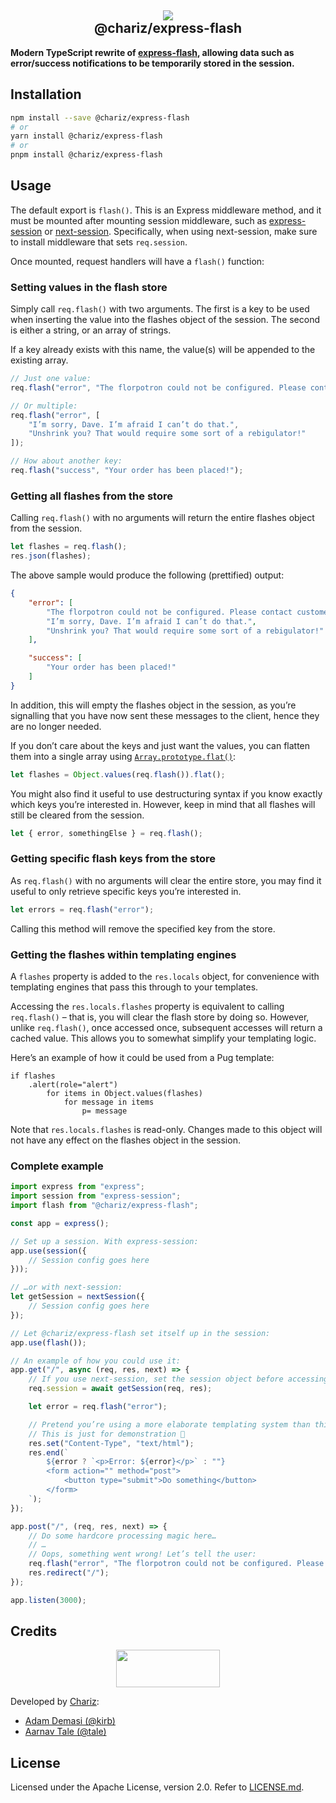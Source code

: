 <h2 align="center">
<img src="https://github.githubassets.com/images/icons/emoji/unicode/1f4f8.png">
<br>
@chariz/express-flash
</h2>

**Modern TypeScript rewrite of [express-flash](https://www.npmjs.com/package/express-flash), allowing data such as error/success notifications to be temporarily stored in the session.**

## Installation

```bash
npm install --save @chariz/express-flash
# or
yarn install @chariz/express-flash
# or
pnpm install @chariz/express-flash
```

## Usage

The default export is `flash()`. This is an Express middleware method, and it must be mounted after mounting session middleware, such as [express-session](https://www.npmjs.com/package/express-session) or [next-session](https://www.npmjs.com/package/next-session). Specifically, when using next-session, make sure to install middleware that sets `req.session`.

Once mounted, request handlers will have a `flash()` function:

### Setting values in the flash store

Simply call `req.flash()` with two arguments. The first is a key to be used when inserting the value into the flashes object of the session. The second is either a string, or an array of strings.

If a key already exists with this name, the value(s) will be appended to the existing array.

```typescript
// Just one value:
req.flash("error", "The florpotron could not be configured. Please contact customer service.");

// Or multiple:
req.flash("error", [
	"I’m sorry, Dave. I’m afraid I can’t do that.",
	"Unshrink you? That would require some sort of a rebigulator!"
]);

// How about another key:
req.flash("success", "Your order has been placed!");
```

### Getting all flashes from the store

Calling `req.flash()` with no arguments will return the entire flashes object from the session.

```typescript
let flashes = req.flash();
res.json(flashes);
```

The above sample would produce the following (prettified) output:

```json
{
	"error": [
		"The florpotron could not be configured. Please contact customer service.",
		"I’m sorry, Dave. I’m afraid I can’t do that.",
		"Unshrink you? That would require some sort of a rebigulator!"
	],

	"success": [
		"Your order has been placed!"
	]
}
```

In addition, this will empty the flashes object in the session, as you’re signalling that you have now sent these messages to the client, hence they are no longer needed.

If you don’t care about the keys and just want the values, you can flatten them into a single array using [`Array.prototype.flat()`](https://developer.mozilla.org/en-US/docs/Web/JavaScript/Reference/Global_Objects/Array/flat):

```typescript
let flashes = Object.values(req.flash()).flat();
```

You might also find it useful to use destructuring syntax if you know exactly which keys you’re interested in. However, keep in mind that all flashes will still be cleared from the session.

```typescript
let { error, somethingElse } = req.flash();
```

### Getting specific flash keys from the store

As `req.flash()` with no arguments will clear the entire store, you may find it useful to only retrieve specific keys you’re interested in.

```typescript
let errors = req.flash("error");
```

Calling this method will remove the specified key from the store.

### Getting the flashes within templating engines

A `flashes` property is added to the `res.locals` object, for convenience with templating engines that pass this through to your templates.

Accessing the `res.locals.flashes` property is equivalent to calling `req.flash()` – that is, you will clear the flash store by doing so. However, unlike `req.flash()`, once accessed once, subsequent accesses will return a cached value. This allows you to somewhat simplify your templating logic.

Here’s an example of how it could be used from a Pug template:

```pug
if flashes
	.alert(role="alert")
		for items in Object.values(flashes)
			for message in items
				p= message
```

Note that `res.locals.flashes` is read-only. Changes made to this object will not have any effect on the flashes object in the session.

### Complete example

```typescript
import express from "express";
import session from "express-session";
import flash from "@chariz/express-flash";

const app = express();

// Set up a session. With express-session:
app.use(session({
	// Session config goes here
}));

// …or with next-session:
let getSession = nextSession({
	// Session config goes here
});

// Let @chariz/express-flash set itself up in the session:
app.use(flash());

// An example of how you could use it:
app.get("/", async (req, res, next) => {
	// If you use next-session, set the session object before accessing flash():
	req.session = await getSession(req, res);

	let error = req.flash("error");

	// Pretend you’re using a more elaborate templating system than this.
	// This is just for demonstration 🙂
	res.set("Content-Type", "text/html");
	res.end(`
		${error ? `<p>Error: ${error}</p>` : ""}
		<form action="" method="post">
			<button type="submit">Do something</button>
		</form>
	`);
});

app.post("/", (req, res, next) => {
	// Do some hardcore processing magic here…
	// …
	// Oops, something went wrong! Let’s tell the user:
	req.flash("error", "The florpotron could not be configured. Please contact customer service.");
	res.redirect("/");
});

app.listen(3000);
```

## Credits
<p align="center">
<a href="https://chariz.com/">
<img src="https://chariz.com/img/chariz-logo-head@3x.png" width="166" height="60">
</a>
</p>

Developed by [Chariz](https://chariz.com/):

* [Adam Demasi (@kirb)](https://github.com/kirb)
* [Aarnav Tale (@tale)](https://github.com/tale)

## License
Licensed under the Apache License, version 2.0. Refer to [LICENSE.md](https://github.com/chariz/express-flash/blob/main/LICENSE.md).
